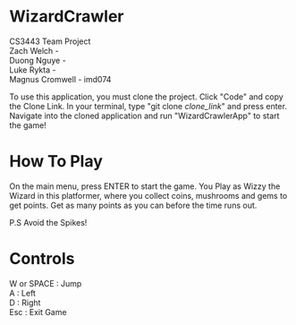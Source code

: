 # WizardCrawler
CS3443 Team Project\
Zach Welch - \
Duong Nguye - \
Luke Rykta - \
Magnus Cromwell - imd074

To use this application, you must clone the project. Click "Code" and copy the Clone Link. In your terminal, type "git clone *clone_link*" and press enter. Navigate into the cloned application and run "WizardCrawlerApp" to start the game!

# How To Play
On the main menu, press ENTER to start the game. You Play as Wizzy  the Wizard in this platformer, where you collect coins, mushrooms and gems to get points. Get as many points as you can before the time runs out. 

P.S Avoid the Spikes!

# Controls
W or SPACE : Jump \
A : Left \
D : Right \
Esc : Exit Game
